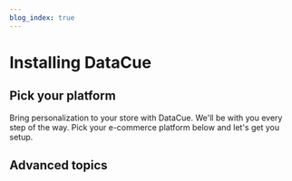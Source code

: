 ```yaml
---
blog_index: true
---
```


# Installing DataCue

## Pick your platform

Bring personalization to your store with DataCue. We'll be with you every step of the way. Pick your e-commerce platform below and let's get you setup.

<ArticleIndex type="install" fmfilter="platform" />

## Advanced topics

<ArticleIndex type="install" fmfilter="advanced" />

